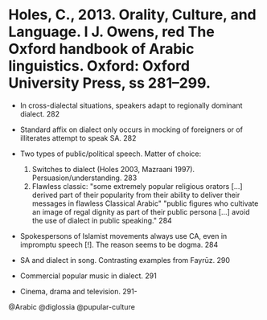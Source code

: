 # Holes, C., 2013. Orality, Culture, and Language. I J. Owens, red The Oxford handbook of Arabic linguistics. Oxford: Oxford University Press, ss 281–299.

- In cross-dialectal situations, speakers adapt to regionally dominant dialect. 282

- Standard affix on dialect only occurs in mocking of foreigners or of illiterates attempt to speak SA. 282

- Two types of public/political speech. Matter of choice:
    1. Switches to dialect (Holes 2003, Mazraani 1997). Persuasion/understanding. 283
    2. Flawless classic: "some extremely popular religious orators [...] derived part of their popularity from their ability to deliver their messages in flawless Classical Arabic" "public figures who cultivate an image of regal dignity as part of their public persona [...] avoid the use of dialect in public speaking." 284 

- Spokespersons of Islamist movements always use CA, even in impromptu speech [!]. The reason seems to be dogma. 284

- SA and dialect in song. Contrasting examples from Fayrūz. 290

- Commercial popular music in dialect. 291

- Cinema, drama and television. 291-

@Arabic
@diglossia
@pupular-culture
